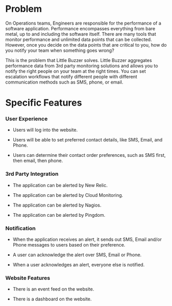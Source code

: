 # Problem

On Operations teams, Engineers are responsible for the performance of
a software application. Performance encompasses everything from bare
metal, up to and including the software itself. There are many tools
that monitor performance and unlimited data points that can be
collected. However, once you decide on the data points that are
critical to you, how do you notify your team when something goes
wrong?

This is the problem that Little Buzzer solves. Little Buzzer
aggregates performance data from 3rd party monitoring solutions and
allows you to notify the right people on your team at the right
times. You can set escalation workflows that notify different people
with different communication methods such as SMS, phone, or email.

# Specific Features

### User Experience

-   Users will log into the website.

-   Users will be able to set preferred contact details, like SMS,
    Email, and Phone.

-   Users can determine their contact order preferences, such as SMS
    first, then email, then phone.

### 3rd Party Integration

-   The application can be alerted by New Relic.

-   The application can be alerted by Cloud Monitoring.

-   The application can be alerted by Nagios.

-   The application can be alerted by Pingdom.

### Notification

-   When the application receives an alert, it sends out SMS, Email
    and/or Phone messages to users based on their preference.

-   A user can acknowledge the alert over SMS, Email or Phone.

-   When a user acknowledges an alert, everyone else is notified.

### Website Features

-   There is an event feed on the website.

-   There is a dashboard on the website.
